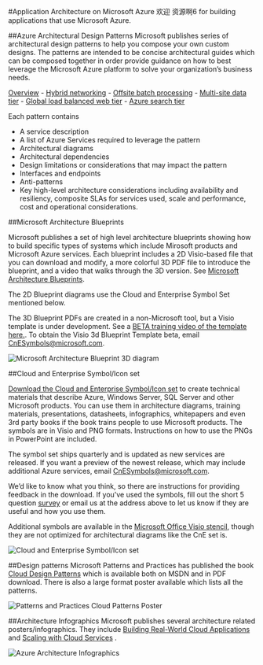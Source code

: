 ﻿<properties 
	pageTitle="Application Architecture on Microsoft Azure" 
	description="Architecture overview that covers common design patterns" 
	services="" 
	documentationCenter="" 
	authors="Rboucher" 
	manager="jwhit" 
	editor="mattshel"/>

<tags 
	ms.service="multiple" 
	ms.workload="na" 
	ms.tgt_pltfrm="na" 
	ms.devlang="na" 
	ms.topic="article" 
	ms.date="07/06/2015" 
	ms.author="robb"/>

#Application Architecture on Microsoft Azure
欢迎
资源啊6 for building applications that use Microsoft Azure.

##Azure Architectural Design Patterns
Microsoft publishes series of architectural design patterns to help you compose your own custom designs. The patterns are intended to be concise architectural guides which can be composed together in order provide guidance on how to best leverage the Microsoft Azure platform to solve your organization’s business needs.


[Overview](../azure-architectures-cpif-overview/) - 
[Hybrid networking](../azure-architectures-cpif-infrastructure-hybrid-networking/) - 
[Offsite batch processing](../azure-architectures-cpif-foundation-offsite-batch-processing-tier/) -
[Multi-site data tier](../azure-architectures-cpif-foundation-multi-site-data-tier/) -
[Global load balanced web tier](../azure-architectures-cpif-foundation-global-load-balanced-web-tier/) -
[Azure search tier](../azure-architectures-cpif-foundation-azure-search-tier/)
 
Each  pattern contains
 
- A service description
- A list of Azure Services required to leverage the pattern
- Architectural diagrams
- Architectural dependencies
- Design limitations or considerations that may impact the pattern
- Interfaces and endpoints
- Anti-patterns
- Key high-level architecture considerations including availability and resiliency, composite SLAs for services used, scale and performance, cost and operational considerations.

##Microsoft Architecture Blueprints

Microsoft publishes a set of high level architecture blueprints showing how to build specific types of systems which include  Mirosoft products and Microsoft Azure services. Each blueprint includes a 2D Visio-based file that you can download and modify, a more colorful 3D PDF file to introduce the blueprint, and a video that walks through the 3D version. See 
[Microsoft Architecture Blueprints](http://msdn.microsoft.com/dn630664). 

The 2D Blueprint diagrams use the Cloud and Enterprise Symbol Set mentioned below.  

The 3D Blueprint PDFs are created in a non-Microsoft tool, but a Visio template is under development. See a [BETA training video of the template here.](http://aka.ms/3dBlueprintTemplate). To obtain the Visio 3d Blueprint Template beta, email [CnESymbols@microsoft.com](mailto:CnESymbols@microsoft.com). 

![Microsoft Architecture Blueprint 3D diagram](./media/architecture-overview/BluePrintThumb.jpg)

##Cloud and Enterprise Symbol/Icon set

[Download the Cloud and Enterprise Symbol/Icon set](http://aka.ms/CnESymbols) to create technical materials that describe Azure, Windows Server, SQL Server and other Microsoft products. You can use them in architecture diagrams, training materials, presentations, datasheets, infographics, whitepapers and even 3rd party books if the book trains people to use Microsoft products. The symbols are in Visio and PNG formats. Instructions on how to use the PNGs in PowerPoint are included. 

The symbol set ships quarterly and is updated as new services are released. If you want a preview of the newest release, which may include additional Azure services, email [CnESymbols@microsoft.com](mailto:CnESymbols@microsoft.com).  

We’d like to know what you think, so there are instructions for providing feedback in the download. If you've used the symbols, fill out the short 5 question [survey](http://aka.ms/azuresymbolssurveyv2) or email us at the address above to let us know if they are useful and how you use them.  

Additional symbols are available in the [Microsoft Office Visio stencil](http://www.microsoft.com/en-us/download/details.aspx?id=35772), though they are not optimized for architectural diagrams like the CnE set is.  

![Cloud and Enterprise Symbol/Icon set](./media/architecture-overview/CnESymbols.png)

##Design patterns
Microsoft Patterns and Practices has published the book [Cloud Design Patterns](http://msdn.microsoft.com/library/dn568099.aspx) which is available both on MSDN and in PDF download. There is also a large format poster available which lists all the patterns. 

![Patterns and Practices Cloud Patterns Poster](./media/architecture-overview/PnPPatternPosterThumb.jpg)

##Architecture Infographics
Microsoft publishes several architecture related posters/infographics. They include [Building Real-World Cloud Applications](http://azure.microsoft.com/documentation/infographics/building-real-world-cloud-apps/) and [Scaling with Cloud Services](http://azure.microsoft.com/documentation/infographics/cloud-services/) . 

![Azure Architecture Infographics](./media/architecture-overview/AzureArchInfographicThumb.jpg)
